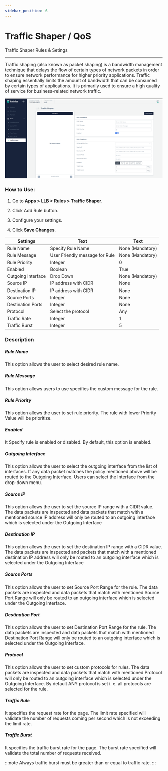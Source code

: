 ```yaml
---
sidebar_position: 6
---
```


# Traffic Shaper / QoS

Traffic Shaper Rules & Setings

---

Traffic shaping (also known as packet shaping) is a bandwidth management technique that delays the flow of certain types of network packets in order to ensure network performance for higher priority applications. Traffic shaping essentially limits the amount of bandwidth that can be consumed by certain types of applications. It is primarily used to ensure a high quality of service for business-related network traffic.

![traffic_shaper](/img/llb/v7/docs/qos.png)

### **How to Use:**

1. Go to **Apps > LLB > Rules > Traffic Shaper**.

2. Click Add Rule button.

3. Configure your settings.

4. Click **Save Changes**.


| Settings           | Text                           | Text             |
|--------------------|--------------------------------|------------------|
| Rule Name          | Specify Rule Name              | None (Mandatory) |
| Rule Message       | User Friendly message for Rule | None (Mandatory) |
| Rule Priority      | Integer                        | 0                |
| Enabled            | Boolean                        | True             |
| Outgoing Interface | Drop Down                      | None (Mandatory) |
| Source IP          | IP address with CIDR           | None             |
| Destination IP     | IP address with CIDR           | None             |
| Source Ports       | Integer                        | None             |
| Destination Ports  | Integer                        | None             |
| Protocol           | Select the protocol            | Any              |
| Traffic Rate       | Integer                        | 1                |
| Traffic Burst      | Integer                        | 5                |

### Description

##### **Rule Name**

This option allows the user to select desired rule name.

##### **Rule Message**

This option allows users to use specifies the custom message for the rule.

##### **Rule Priority**

This option allows the user to set rule priority. The rule with lower Priority Value will be prioritize.

##### **Enabled**

It Specify rule is enabled or disabled. By default, this option is enabled.

##### **Outgoing Interface**

This option allows the user to select the outgoing interface from the list of interfaces. If any data packet matches the policy mentioned above will be routed to the Outgoing Interface. Users can select the Interface from the drop-down menu.

##### **Source IP**

This option allows the user to set the source IP range with a CIDR value. The data packets are inspected and data packets that match with a mentioned source IP address will only be routed to an outgoing interface which is selected under the Outgoing Interface

##### **Destination IP**

This option allows the user to set the destination IP range with a CIDR value. The data packets are inspected  and  packets that match with a mentioned destination IP address will only be routed to an outgoing interface which is selected under the Outgoing Interface

##### **Source Ports**

This option allows the user to set Source Port Range for the rule. The data packets are inspected and data packets that match with mentioned Source Port Range will only be routed to an outgoing interface which is selected under the Outgoing Interface. 

##### **Destination Port**

This option allows the user to set Destination Port Range for the rule. The data packets are inspected and data packets that match with mentioned Destination Port Range will only be routed to an outgoing interface which is selected under the Outgoing Interface. 

##### **Protocol**

This option allows the user to set custom protocols for rules. The data packets are inspected and data packets that match with mentioned Protocol will only be routed to an outgoing interface which is selected under the Outgoing Interface. By default ANY protocol is set i. e. all protocols are selected for the rule.

##### **Traffic Rule**

It specifies the request rate for the page. The limit rate specified will validate the number of requests coming per second which is not exceeding the limit rate.

##### **Traffic Burst**

It specifies the traffic burst rate for the page. The burst rate specified will validate the total number of requests received. 

:::note
Always traffic burst must be greater than or equal to traffic rate.
:::
